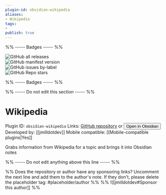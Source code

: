 ```yaml
---
plugin-id: obsidian-wikipedia
aliases:
- Wikipedia
tags: 
- 
publish: true
---
```


%% ----- Badges ----- %%

![GitHub all releases](https://img.shields.io/github/downloads/jmilldotdev/obsidian-wikipedia/total?color=573E7A&logo=github&style=for-the-badge)   
![GitHub manifest version](https://img.shields.io/github/manifest-json/v/jmilldotdev/obsidian-wikipedia?color=573E7A&logo=github&style=for-the-badge)   
![GitHub issues by-label](https://img.shields.io/github/issues/jmilldotdev/obsidian-wikipedia/help%20wanted?color=573E7A&logo=github&style=for-the-badge)   
![GitHub Repo stars](https://img.shields.io/github/stars/jmilldotdev/obsidian-wikipedia?color=573E7A&logo=github&style=for-the-badge)

%% ----- Badges ----- %%

%% ----- Do not edit this section ----- %%

# Wikipedia

Plugin ID: `obsidian-wikipedia`
Links: [GitHub repository](https://github.com/jmilldotdev/obsidian-wikipedia) or [<button id=HH>Open in Obsidian</button>](obsidian://goto-plugin?id=obsidian-wikipedia)
Developed by: [[jmilldotdev]]
Mobile compatible: [[Mobile-compatible plugins|Yes]]

Grabs information from Wikipedia for a topic and brings it into Obsidian notes

%% ----- Do not edit anything above this line ----- %% 

%% Does the repository or author have any sponsoring links? Uncomment the next line and add them to the author's note. If they don't, please delete the placeholder tag: #placeholder/author %%
%% ![[jmilldotdev#Sponsor this author]] %%
